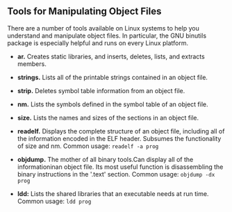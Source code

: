 ## Tools for Manipulating Object Files
There are a number of tools available on Linux systems to help you understand and manipulate object files. In particular, the GNU binutils package is especially helpful and runs on every Linux platform.

- **ar.** Creates static libraries, and inserts, deletes, lists, and extracts members. 
-  **strings.** Lists all of the printable strings contained in an object file.
-  **strip.** Deletes symbol table information from an object file.
-  **nm.** Lists the symbols defined in the symbol table of an object file.
-  **size.** Lists the names and sizes of the sections in an object file.

-  **readelf.** Displays the complete structure of an object file, including all of the information encoded in the ELF header. Subsumes the functionality of size and nm. Common usage: `readelf -a prog`

-  **objdump.** The mother of all binary tools.Can display all of the informationinan object file. Its most useful function is disassembling the binary instructions in the '.text' section. Common usage: `objdump -dx prog`

- **ldd:** Lists the shared libraries that an executable needs at run time. Common usage: `ldd prog`